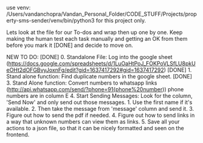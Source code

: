 use venv: /Users/vandanchopra/Vandan_Personal_Folder/CODE_STUFF/Projects/property-sms-sender/venv/bin/python3 for this project only. 

Lets look at the file for our To-dos and wrap then up one by one. Keep making the human test each task manually and getting an OK from them before you mark it [DONE] and decide to move on.

NEW TO DO:
[DONE] 0. Standalone File: Log into the google sheet (https://docs.google.com/spreadsheets/d/1LuOaHtPoJ_FOKPoVLSfLU8pkUeOHt2dOFGBvyJoxnFg/edit?gid=1637417292#gid=1637417292)
[DONE] 1. Stand alone function: Find duplicate numbers in the google sheet.
[DONE] 3. Stand Alone function: Convert numbers to whatsapp links (http://api.whatsapp.com/send/?phone=91{phone%20number)) phone numbers are in column E
4. Start Sending Messages: Look for the column, 'Send Now' and only send out those messages.
    1. Use the first name if it's available.
    2. Then take the message from 'message' column and send it.
    3. Figure out how to send the pdf if needed.
    4. Figure out how to send links in a way that unknown numbers can view them as links.
5. Save all your actions to a json file, so that it can be nicely formatted and seen on the frontend.